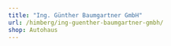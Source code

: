 ```yaml
---
title: "Ing. Günther Baumgartner GmbH"
url: /himberg/ing-guenther-baumgartner-gmbh/
shop: Autohaus
---
```

